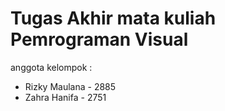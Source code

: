 # Tugas Akhir mata kuliah Pemrograman Visual
anggota kelompok : 
-  Rizky Maulana - 2885
-  Zahra Hanifa - 2751
